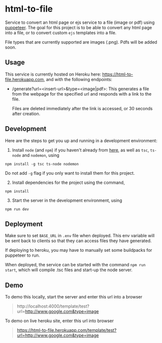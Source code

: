 # html-to-file
Service to convert an html page or ejs service to a file (image or pdf) using [puppeteer](https://github.com/puppeteer/puppeteer).
The goal for this project is to be able to convert any html page into a file, or to convert custom `ejs` templates into a file.

File types that are currently supported are images (.png). Pdfs will be added soon.

## Usage
This service is currently hosted on Heroku here: https://html-to-file.herokuapp.com, and with the following endpoints:
- /generate?url=<insert-url\>&type=<image|pdf\>: This generates a file from the webpage for the specified url and responds with a link to the file. 
  
  Files are deleted immediately after the link is accessed, or 30 seconds after creation.


## Development
Here are the steps to get you up and running in a development environment:
1. Install `node` (and `npm`) if you haven't already from [here](https://nodejs.org/en/download/), as well as `tsc`, `ts-node` and `nodemon`, using
```
npm install -g tsc ts-node nodemon
```
  Do not add `-g` flag if you only want to install them for this project.

2. Install dependencies for the project using the command,
```
npm install
```
3. Start the server in the development environment, using
```
npm run dev
```

## Deployment
Make sure to set `BASE_URL` in `.env` file when deployed. This env variable will be sent back to clients so that they can access files they have generated.

If deploying to heroku, you may have to manually set some buildpacks for puppeteer to run.

When deployed, the service can be started with the command `npm run start`, which will compile .tsc files and start-up the node server.

## Demo
To demo this locally, start the server and enter this url into a browser
> http://localhost:4000/template/test?url=http://www.google.com&type=image

To demo on live heroku site, enter this url into browser
> https://html-to-file.herokuapp.com/template/test?url=http://www.google.com&type=image

